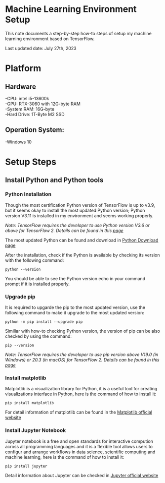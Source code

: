 # Machine Learning Environment Setup

This note documents a step-by-step how-to steps of setup my machine learning environment based on TensorFlow.

Last updated date: July 27th, 2023

# Platform

## Hardware
-CPU: intel i5-13600k<br />
-GPU: RTX-3060 with 12G-byte RAM<br />
-System RAM: 16G-byte<br />
-Hard Drive: 1T-Byte M2 SSD<br />

## Operation System:
-Windows 10<br />

# Setup Steps

## Install Python and Python tools

### Python Installation

Though the most certification Python version of TensorFlow is up to v3.9, but it seems okay to install the most updated Python version; Python version V3.11 is installed in my environment and seems working properly.

_Note: TensorFlow requires the developer to use Python version V3.6 or above for TensorFlow 2. Details can be found in this [page](https://www.tensorflow.org/install)_

The most updated Python can be found and download in [Python Download page](https://www.python.org/downloads/)

After the installation, check if the Python is available by checking its version with the following command:
```
python --version
```
You should be able to see the Python version echo in your command prompt if it is installed properly.

### Upgrade pip

It is required to upgarde the pip to the most updated version, use the following command to make it upgrade to the most updated version:
```
python -m pip install --upgrade pip
```

Similiar with how-to checking Python version, the version of pip can be also checked by using the command:
```
pip --version
```

_Note: TensorFlow requires the developer to use pip version above V19.0 (in Windows) or 20.3 (in macOS) for TensorFlow 2. Details can be found in this [page](https://www.tensorflow.org/install)_

### Install matplotlib

Matplotlib is a visualization library for Python, it is a useful tool for creating visualizations interface in Python, here is the command of how to install it:
```
pip install matplotlib
```

For detail information of matplotlib can be found in the [Matplotlib official website](https://matplotlib.org/)

### Install Jupyter Notebook

Jupyter notebook is a free and open standards for interactive compution across all programming languages and it is a flexible tool allows users to configur and arrange workflows in data science, scientific computing and machine learning, here is the command of how to install it:

```
pip install jupyter
```

Detail information about Jupyter can be checked in [Jupyter official website](https://jupyter.org/)

